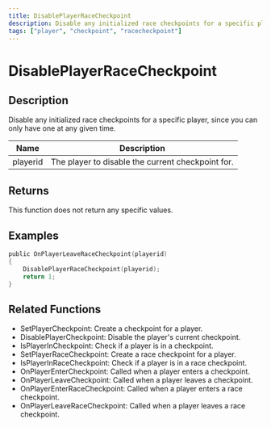 ```yaml
---
title: DisablePlayerRaceCheckpoint
description: Disable any initialized race checkpoints for a specific player, since you can only have one at any given time.
tags: ["player", "checkpoint", "racecheckpoint"]
---
```


# DisablePlayerRaceCheckpoint

## Description

Disable any initialized race checkpoints for a specific player, since you can only have one at any given time.

| Name     | Description                                       |
| -------- | ------------------------------------------------- |
| playerid | The player to disable the current checkpoint for. |

## Returns

This function does not return any specific values.

## Examples

```c
public OnPlayerLeaveRaceCheckpoint(playerid)
{
    DisablePlayerRaceCheckpoint(playerid);
    return 1;
}
```

## Related Functions

- SetPlayerCheckpoint: Create a checkpoint for a player.
- DisablePlayerCheckpoint: Disable the player's current checkpoint.
- IsPlayerInCheckpoint: Check if a player is in a checkpoint.
- SetPlayerRaceCheckpoint: Create a race checkpoint for a player.
- IsPlayerInRaceCheckpoint: Check if a player is in a race checkpoint.
- OnPlayerEnterCheckpoint: Called when a player enters a checkpoint.
- OnPlayerLeaveCheckpoint: Called when a player leaves a checkpoint.
- OnPlayerEnterRaceCheckpoint: Called when a player enters a race checkpoint.
- OnPlayerLeaveRaceCheckpoint: Called when a player leaves a race checkpoint.
